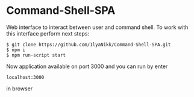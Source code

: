 # Command-Shell-SPA
Web interface to interact between user and command shell.
To work with this interface perform next steps:
```
$ git clone https://github.com/IlyaNikk/Command-Shell-SPA.git
$ npm i
$ npm run-script start
```

Now application available on port 3000 and you can run by enter
```
localhost:3000
```
in browser

